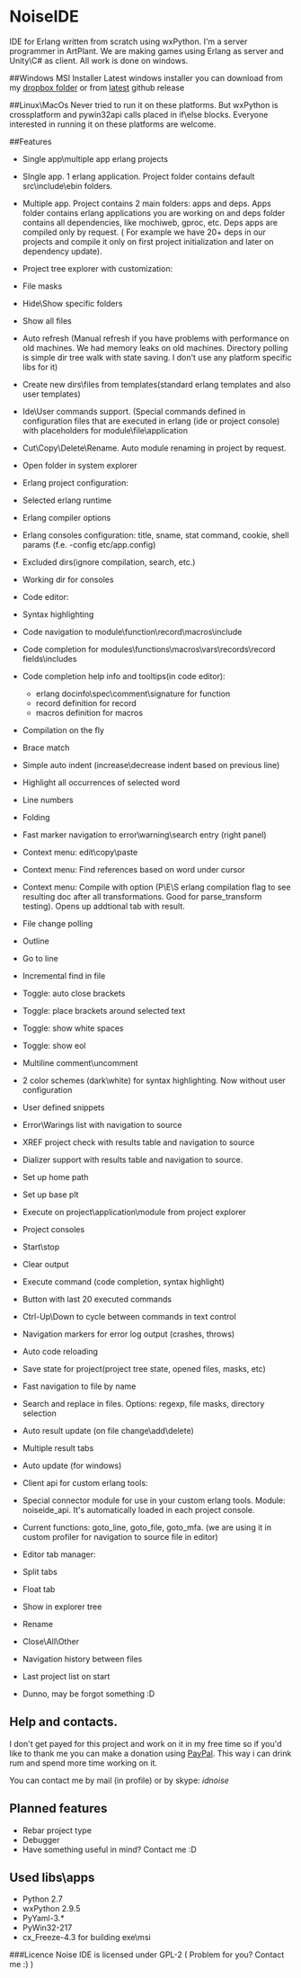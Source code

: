 NoiseIDE
========
IDE for Erlang written from scratch using wxPython.
I'm a server programmer in ArtPlant. We are making games using Erlang as server and Unity\C# as client. All work is done on windows. 

##Windows MSI Installer
Latest windows installer you can download from my [dropbox folder](https://www.dropbox.com/s/u1esqq4h68qufcz/NoiseIDE.msi) or from [latest](https://github.com/IDNoise/NoiseIDE/releases/latest) github release

##Linux\MacOs
Never tried to run it on these platforms. But wxPython is crossplatform and pywin32api calls placed in if\else blocks. 
Everyone interested in running it on these platforms are welcome.

##Features
* Single app\multiple app erlang projects

 * SIngle app. 1 erlang application. Project folder contains default src\include\ebin folders. 
 * Multiple app. Project contains 2 main folders: apps and deps. Apps folder contains erlang applications you are working on and deps folder contains all dependencies, like mochiweb, gproc, etc. Deps apps are compiled only by request. ( For example we have 20+ deps in our projects and compile it only on first project initialization and later on dependency update).

* Project tree explorer with customization:

 * File masks
 * Hide\Show specific folders
 * Show all files
 * Auto refresh (Manual refresh if you have problems with performance on old machines. We had memory leaks on old machines. Directory polling is simple dir tree walk with state saving. I don't use any platform specific libs for it) 
 * Create new dirs\files from templates(standard erlang templates and also user templates)
 * Ide\User commands support. (Special commands defined in configuration files that are executed in erlang (ide or project console) with placeholders for module\file\application
 * Cut\Copy\Delete\Rename. Auto module renaming in project by request.
 * Open folder in system explorer

* Erlang project configuration:

 * Selected erlang runtime
 * Erlang compiler options
 * Erlang consoles configuration: title, sname, stat command, cookie, shell params (f.e. -config etc/app.config)
 * Excluded dirs(ignore compilation, search, etc.)
 * Working dir for consoles

* Code editor:

 * Syntax highlighting
 * Code navigation to module\function\record\macros\include
 * Code completion for modules\functions\macros\vars\records\record fields\includes
 * Code completion help info and tooltips(in code editor): 
     * erlang docinfo\spec\comment\signature for function
     * record definition for record
     * macros definition for macros
 * Compilation on the fly
 * Brace match
 * Simple auto indent (increase\decrease indent based on previous line)
 * Highlight all occurrences of selected word
 * Line numbers
 * Folding
 * Fast marker navigation to error\warning\search entry (right panel)
 * Context menu: edit\copy\paste
 * Context menu: Find references based on word under cursor
 * Context menu: Compile with option (P\E\S erlang compilation flag to see resulting doc after all transformations. Good for parse_transform testing). Opens up addtional tab with result.
 * File change polling
 * Outline
 * Go to line
 * Incremental find in file
 * Toggle: auto close brackets
 * Toggle: place brackets around selected text
 * Toggle: show white spaces
 * Toggle: show eol
 * Multiline comment\uncomment
 * 2 color schemes (dark\white) for syntax highlighting. Now without user configuration
 * User defined snippets

* Error\Warings list with navigation to source

* XREF project check with results table and navigation to source

* Dializer support with results table and navigation to source. 
 * Set up home path
 * Set up base plt
 * Execute on project\application\module from project explorer

* Project consoles
 * Start\stop
 * Clear output
 * Execute command (code completion, syntax highlight)
 * Button with last 20 executed commands 
 * Ctrl-Up\Down to cycle between commands in text control
 * Navigation markers for error log output (crashes, throws)
 * Auto code reloading

* Save state for project(project tree state, opened files, masks, etc)

* Fast navigation to file by name

* Search and replace in files. Options: regexp, file masks, directory selection
 * Auto result update (on file change\add\delete)
 * Multiple result tabs

* Auto update (for windows)

* Client api for custom erlang tools:
 * Special connector module for use in your custom erlang tools. Module: noiseide_api. It's automatically loaded in each project console.
 * Current functions: goto_line, goto_file, goto_mfa. (we are using it in custom profiler for navigation to source file in editor)

* Editor tab manager:
 * Split tabs 
 * Float tab
 * Show in explorer tree
 * Rename
 * Close\All\Other

* Navigation history between files

* Last project list on start

* Dunno, may be forgot something :D

## Help and contacts.
I don't get payed for this project and work on it in my free time so if you'd like to thank me you can make a donation using [PayPal](https://www.paypal.com/cgi-bin/webscr?cmd=_donations&business=2TM8DYTDCBHWJ&lc=RU&item_name=Noise%20IDE%20%28ide%20for%20erlang%29&item_number=1&currency_code=USD&bn=PP%2dDonationsBF%3abtn_donateCC_LG%2egif%3aNonHosted). This way i can drink rum and spend more time working on it.

You can contact me by mail (in profile) or by skype: *idnoise* 


## Planned features
* Rebar project type
* Debugger
* Have something useful in mind? Contact me :D


## Used libs\apps
* Python 2.7
* wxPython 2.9.5
* PyYaml-3.*
* PyWin32-217
* cx_Freeze-4.3 for building exe\msi


###Licence
Noise IDE is licensed under GPL-2 ( Problem for you? Contact me :) )

